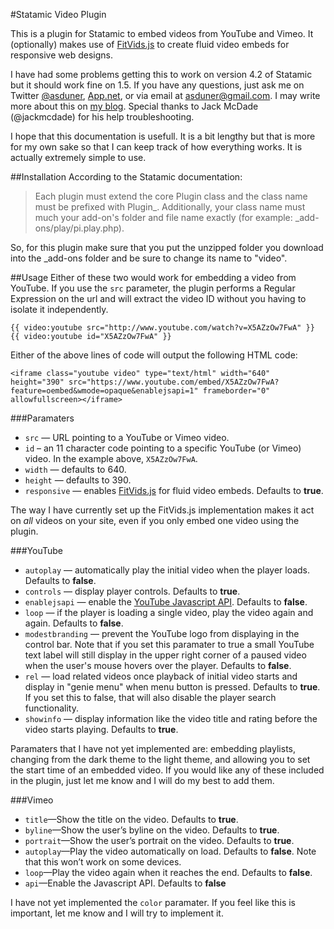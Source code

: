 #Statamic Video Plugin

This is a plugin for Statamic to embed videos from YouTube and Vimeo. It (optionally) makes use of [FitVids.js][fitvids] to create fluid video embeds for responsive web designs.

I have had some problems getting this to work on version 4.2 of Statamic but it should work fine on 1.5. If you have any questions, just ask me on Twitter [@asduner][twitter], [App.net][adn], or via email at <asduner@gmail.com>. I may write more about this on [my blog][blog]. Special thanks to Jack McDade (@jackmcdade) for his help troubleshooting.

I hope that this documentation is usefull. It is a bit lengthy but that is more for my own sake so that I can keep track of how everything works. It is actually extremely simple to use.

##Installation
According to the Statamic documentation:

>Each plugin must extend the core Plugin class and the class name must be prefixed with Plugin_. Additionally, your class name must much your add-on's folder and file name exactly (for example: _add-ons/play/pi.play.php).

So, for this plugin make sure that you put the unzipped folder you download into the _add-ons folder and be sure to change its name to "video".

##Usage
Either of these two would work for embedding a video from YouTube. If you use the `src` parameter, the plugin performs a Regular Expression on the url and will extract the video ID without you having to isolate it independently.

	{{ video:youtube src="http://www.youtube.com/watch?v=X5AZzOw7FwA" }}
	{{ video:youtube id="X5AZzOw7FwA" }}
	
Either of the above lines of code will output the following HTML code:
	
	<iframe class="youtube video" type="text/html" width="640" height="390" src="https://www.youtube.com/embed/X5AZzOw7FwA?feature=oembed&wmode=opaque&enablejsapi=1" frameborder="0" allowfullscreen></iframe>

###Paramaters
* `src` — URL pointing to a YouTube or Vimeo video. 
* `id` – an 11 character code pointing to a specific YouTube (or Vimeo) video. In the example above, `X5AZzOw7FwA`.
* `width` — defaults to 640.
* `height` — defaults to 390.
* `responsive` — enables [FitVids.js][fitvids] for fluid video embeds. Defaults to **true**.

The way I have currently set up the FitVids.js implementation makes it act on *all* videos on your site, even if you only embed one video using the plugin.

###YouTube
* `autoplay` — automatically play the initial video when the player loads. Defaults to **false**.
* `controls` — display player controls. Defaults to **true**.
* `enablejsapi` — enable the [YouTube Javascript API][jsapi]. Defaults to **false**.
* `loop` — if the player is loading a single video, play the video again and again. Defaults to **false**.
* `modestbranding` — prevent the YouTube logo from displaying in the control bar. Note that if you set this paramater to true a small YouTube text label will still display in the upper right corner of a paused video when the user's mouse hovers over the player. Defaults to **false**.
* `rel` — load related videos once playback of initial video starts and display in "genie menu" when menu button is pressed. Defaults to **true**. If you set this to false, that will also disable the player search functionality.
* `showinfo` — display information like the video title and rating before the video starts playing. Defaults to **true**.

Paramaters that I have not yet implemented are: embedding playlists, changing from the dark theme to the light theme, and allowing you to set the start time of an embedded video. If you would like any of these included in the plugin, just let me know and I will do my best to add them.

###Vimeo
* `title`—Show the title on the video. Defaults to **true**.
* `byline`—Show the user’s byline on the video. Defaults to **true**.
* `portrait`—Show the user’s portrait on the video. Defaults to **true**.
* `autoplay`—Play the video automatically on load. Defaults to **false**. Note that this won’t work on some devices.
* `loop`—Play the video again when it reaches the end. Defaults to **false**.
* `api`—Enable the Javascript API. Defaults to **false**

I have not yet implemented the `color` paramater. If you feel like this is important, let me know and I will try to implement it.


[twitter]:https://twitter.com/asduner
[adn]:https://alpha.app.net/duner
[fitvids]:https://github.com/davatron5000/FitVids.js
[jsapi]:https://developers.google.com/youtube/iframe_api_reference
[blog]:http://alexduner.com
